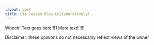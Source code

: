 ```yaml
---
layout: post
title: Git lesson blog Collaboratively!...
---
```


Whooh! Text goes here!!!1 More text!!!!!!

Disclaimer: these opinions do not necessarily reflect views of the owner
